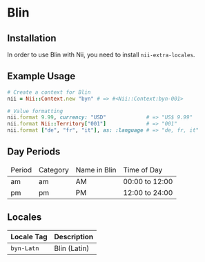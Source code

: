 <!-- This file has been generated. Source: src/docs/languages/_template.md.erb -->

# Blin

## Installation

In order to use Blin with Nii, you need to install `nii-extra-locales`.

## Example Usage

``` ruby
# Create a context for Blin
nii = Nii::Context.new "byn" # => #<Nii::Context:byn-001>

# Value formatting
nii.format 9.99, currency: "USD"             # => "US$ 9.99"
nii.format Nii::Territory["001"]             # => "001"
nii.format ["de", "fr", "it"], as: :language # => "de, fr, it"
```

## Day Periods


<table>
  <thead>
    <tr>
      <td>Period</td>
      <td>Category</td>
      <td>Name in Blin</td>
      <td>Time of Day</td>
    </tr>
  </thead>
  <tbody>
    <tr>
      <td>am</td>
      <td>am</td>
      <td>AM</td>
      <td>00:00 to 12:00</td>
    </tr>
    <tr>
      <td>pm</td>
      <td>pm</td>
      <td>PM</td>
      <td>12:00 to 24:00</td>
    </tr>
  </tbody>
</table>



## Locales

<table>
  <thead>
    <tr>
      <th>Locale Tag</th>
      <th>Description</th>
    </tr>
  </thead>
  <tbody>
    <tr>
      <td><code>byn-Latn</code></td>
      <td>Blin (Latin)</td>
    </tr>
  </tbody>
</table>

